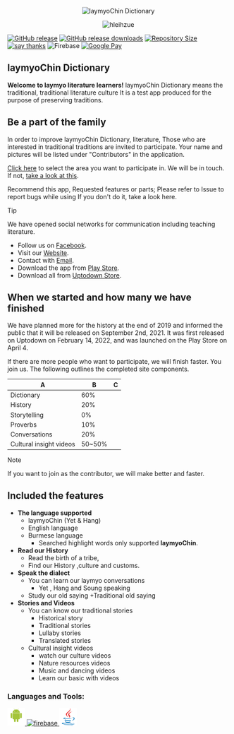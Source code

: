 <p align="center">
  <img src="https://github.com/hleihzue/LaymyoChin-Dictionary/assets/155907427/48fba0ba-1db7-4de3-bf59-668d421a50f3" alt="laymyoChin Dictionary" width="100">

</p>
<div align="center">
  <img src="https://komarev.com/ghpvc/?username=hleihzue&label=Visitors&color=ffff00&style=flat" alt="hleihzue" />
</div>

[![GitHub release](https://img.shields.io/github/release/hleihzue/LaymyoChin-Dictionary.svg)](https://github.com/hleihzue/LaymyoChin-Dictionary/releases) [![GitHub release downloads](https://img.shields.io/github/downloads/hleihzue/LaymyoChin-Dictionary/total.svg)](https://GitHub.com/hleihzue/LaymyoChin-Dictionary/releases/) [![Repository Size](https://img.shields.io/github/repo-size/hleihzue/LaymyoChin-Dictionary.svg)](https://github.com/hleihzue/LaymyoChin-Dictionary) [![say thanks](https://img.shields.io/badge/say-thanks-ff69b4.svg)](https://saythanks.io/to/hleihzue) ![Firebase](https://img.shields.io/badge/Firebase-039BE5?style=for-the-badge&logo=Firebase&logoColor=white) [![Google Pay](https://img.shields.io/badge/GooglePay-%233780F1.svg?style=for-the-badge&logo=Google-Pay&logoColor=white)](https://play.google.com/store/apps/details?id=chin.bk.hleihzue.yet.dictionary)
## laymyoChin Dictionary
**Welcome to laymyo literature learners!** laymyoChin Dictionary means the traditional, traditional  literature  culture  It is a test app produced for the purpose of preserving traditions.


## Be a part of the family
 In order to improve laymyoChin Dictionary, literature,  Those who are interested in traditional traditions are invited to participate.  Your name and pictures will be listed under "Contributors" in the application.

[Click here](https://forms.gle/LPEM9dKWJh24oMxTA) to select the area you want to participate in.  We will be in touch.  If not, [take a look at this](https://fb.watch/ppV3pYooP2/?mibextid=Nif5oz).

Recommend this app, Requested features or parts;  Please refer to Issue to report bugs while using  If you don't do it, take a look here.

> [!TIP]
> We have opened social networks for communication including teaching literature.
 * Follow us on [Facebook](https://www.facebook.com/profile.php?id=100095702314809&mibextid=ZbWKwL).
 * Visit our [Website](www.laymyochin.wordpress.com/).
 * Contact with [Email]( laymyochin.dictionary@gmail.com).
 * Download the app from [Play Store](https://play.google.com/store/apps/details?id=chin.bk.hleihzue.yet.dictionary).
 * Download all from [Uptodown Store](https://yet-mm-dictionary.en.uptodown.com/android/download).



## When we started and how many we have finished
 We have planned more for the history at the end of 2019 and informed the public that it will be released on September 2nd, 2021.  It was first released on Uptodown on February 14, 2022, and was launched on the Play Store on April 4.

 If there are more people who want to participate, we will finish faster.  You join us.  The following outlines the completed site components.

| A                          | B         | C  |
| -------------------------- | --------- | -- |
| Dictionary                 | 60%       |    |
| History                    | 20%       |    |
| Storytelling               | 0%        |    |
| Proverbs                   | 10%       |    |
| Conversations              | 20%       |    |
| Cultural insight videos    | 50~50%    |    |

> [!NOTE]
> If you want to join as the contributor, we will make better and faster.




## Included the features
* **The language supported**
   * laymyoChin (Yet & Hang)
   * English language
   * Burmese language
      + Searched highlight words only supported     **laymyoChin**.
* **Read our History**
  * Read the birth of a tribe,
  * Find our History ,culture and customs.
* **Speak the dialect**
    * You can learn our laymyo conversations
        + Yet , Hang and Soung speaking
    * Study our old saying
       +Traditional old saying
*  **Stories and Videos**
    *  You can know our traditional stories
        + Historical story
        + Traditional stories
        + Lullaby stories
        + Translated stories 
    *  Cultural insight videos
        + watch our culture videos
        + Nature resources videos
        + Music and dancing videos
        + Learn our basic with videos

<h3 align="left">Languages and Tools:</h3>
<p align="left"> <a href="https://developer.android.com" target="_blank" rel="noreferrer"> <img src="https://raw.githubusercontent.com/devicons/devicon/master/icons/android/android-original-wordmark.svg" alt="android" width="40" height="40"/> </a> <a href="https://firebase.google.com/" target="_blank" rel="noreferrer"> <img src="https://www.vectorlogo.zone/logos/firebase/firebase-icon.svg" alt="firebase" width="40" height="40"/> </a> <a href="https://www.java.com" target="_blank" rel="noreferrer"> <img src="https://raw.githubusercontent.com/devicons/devicon/master/icons/java/java-original.svg" alt="java" width="40" height="40"/> </a> </p>

